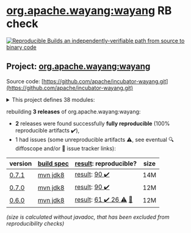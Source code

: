 [org.apache.wayang:wayang](https://central.sonatype.com/artifact/org.apache.wayang/wayang/versions) RB check
=======

[![Reproducible Builds](https://reproducible-builds.org/images/logos/rb.svg) an independently-verifiable path from source to binary code](https://reproducible-builds.org/)

## Project: [org.apache.wayang:wayang](https://central.sonatype.com/artifact/org.apache.wayang/wayang/versions)

Source code: [https://github.com/apache/incubator-wayang.git](https://github.com/apache/incubator-wayang.git)

<details><summary>This project defines 38 modules:</summary>

* [org.apache.wayang:wayang](https://central.sonatype.com/artifact/org.apache.wayang/wayang/0.7.1)
* [org.apache.wayang:wayang-api](https://central.sonatype.com/artifact/org.apache.wayang/wayang-api/0.7.1)
* [org.apache.wayang:wayang-api-python](https://central.sonatype.com/artifact/org.apache.wayang/wayang-api-python/0.7.1)
* [org.apache.wayang:wayang-api-scala-java](https://central.sonatype.com/artifact/org.apache.wayang/wayang-api-scala-java/0.7.1)
* [org.apache.wayang:wayang-api-scala-java_2.11](https://central.sonatype.com/artifact/org.apache.wayang/wayang-api-scala-java_2.11/0.7.1)
* [org.apache.wayang:wayang-api-scala-java_2.12](https://central.sonatype.com/artifact/org.apache.wayang/wayang-api-scala-java_2.12/0.7.1)
* [org.apache.wayang:wayang-api-sql](https://central.sonatype.com/artifact/org.apache.wayang/wayang-api-sql/0.7.1)
* [org.apache.wayang:wayang-basic](https://central.sonatype.com/artifact/org.apache.wayang/wayang-basic/0.7.1)
* [org.apache.wayang:wayang-benchmark](https://central.sonatype.com/artifact/org.apache.wayang/wayang-benchmark/0.7.1)
* [org.apache.wayang:wayang-benchmark_2.11](https://central.sonatype.com/artifact/org.apache.wayang/wayang-benchmark_2.11/0.7.1)
* [org.apache.wayang:wayang-benchmark_2.12](https://central.sonatype.com/artifact/org.apache.wayang/wayang-benchmark_2.12/0.7.1)
* [org.apache.wayang:wayang-commons](https://central.sonatype.com/artifact/org.apache.wayang/wayang-commons/0.7.1)
* [org.apache.wayang:wayang-core](https://central.sonatype.com/artifact/org.apache.wayang/wayang-core/0.7.1)
* [org.apache.wayang:wayang-flink](https://central.sonatype.com/artifact/org.apache.wayang/wayang-flink/0.7.1)
* [org.apache.wayang:wayang-flink_2.11](https://central.sonatype.com/artifact/org.apache.wayang/wayang-flink_2.11/0.7.1)
* [org.apache.wayang:wayang-flink_2.12](https://central.sonatype.com/artifact/org.apache.wayang/wayang-flink_2.12/0.7.1)
* [org.apache.wayang:wayang-giraph](https://central.sonatype.com/artifact/org.apache.wayang/wayang-giraph/0.7.1)
* [org.apache.wayang:wayang-graphchi_2.11](https://central.sonatype.com/artifact/org.apache.wayang/wayang-graphchi_2.11/0.7.1)
* [org.apache.wayang:wayang-iejoin](https://central.sonatype.com/artifact/org.apache.wayang/wayang-iejoin/0.7.1)
* [org.apache.wayang:wayang-iejoin_2.11](https://central.sonatype.com/artifact/org.apache.wayang/wayang-iejoin_2.11/0.7.1)
* [org.apache.wayang:wayang-iejoin_2.12](https://central.sonatype.com/artifact/org.apache.wayang/wayang-iejoin_2.12/0.7.1)
* [org.apache.wayang:wayang-java](https://central.sonatype.com/artifact/org.apache.wayang/wayang-java/0.7.1)
* [org.apache.wayang:wayang-jdbc-template](https://central.sonatype.com/artifact/org.apache.wayang/wayang-jdbc-template/0.7.1)
* [org.apache.wayang:wayang-platforms](https://central.sonatype.com/artifact/org.apache.wayang/wayang-platforms/0.7.1)
* [org.apache.wayang:wayang-plugins](https://central.sonatype.com/artifact/org.apache.wayang/wayang-plugins/0.7.1)
* [org.apache.wayang:wayang-postgres](https://central.sonatype.com/artifact/org.apache.wayang/wayang-postgres/0.7.1)
* [org.apache.wayang:wayang-profiler](https://central.sonatype.com/artifact/org.apache.wayang/wayang-profiler/0.7.1)
* [org.apache.wayang:wayang-profiler_2.11](https://central.sonatype.com/artifact/org.apache.wayang/wayang-profiler_2.11/0.7.1)
* [org.apache.wayang:wayang-profiler_2.12](https://central.sonatype.com/artifact/org.apache.wayang/wayang-profiler_2.12/0.7.1)
* [org.apache.wayang:wayang-resources](https://central.sonatype.com/artifact/org.apache.wayang/wayang-resources/0.7.1)
* [org.apache.wayang:wayang-spark](https://central.sonatype.com/artifact/org.apache.wayang/wayang-spark/0.7.1)
* [org.apache.wayang:wayang-spark_2.11](https://central.sonatype.com/artifact/org.apache.wayang/wayang-spark_2.11/0.7.1)
* [org.apache.wayang:wayang-spark_2.12](https://central.sonatype.com/artifact/org.apache.wayang/wayang-spark_2.12/0.7.1)
* [org.apache.wayang:wayang-sqlite3](https://central.sonatype.com/artifact/org.apache.wayang/wayang-sqlite3/0.7.1)
* [org.apache.wayang:wayang-tests-integration](https://central.sonatype.com/artifact/org.apache.wayang/wayang-tests-integration/0.7.1)
* [org.apache.wayang:wayang-tests-integration_2.11](https://central.sonatype.com/artifact/org.apache.wayang/wayang-tests-integration_2.11/0.7.1)
* [org.apache.wayang:wayang-tests-integration_2.12](https://central.sonatype.com/artifact/org.apache.wayang/wayang-tests-integration_2.12/0.7.1)
* [org.apache.wayang:wayang-utils-profile-db](https://central.sonatype.com/artifact/org.apache.wayang/wayang-utils-profile-db/0.7.1)
</details>

rebuilding **3 releases** of org.apache.wayang:wayang:
- **2** releases were found successfully **fully reproducible** (100% reproducible artifacts :heavy_check_mark:),
- 1 had issues (some unreproducible artifacts :warning:, see eventual :mag: diffoscope and/or :memo: issue tracker links):

| version | [build spec](/BUILDSPEC.md) | [result](https://reproducible-builds.org/docs/jvm/): reproducible? | size |
| -- | --------- | ------ | -- |
| [0.7.1](https://central.sonatype.com/artifact/org.apache.wayang/wayang/0.7.1/pom) | [mvn jdk8](wayang-0.7.1.buildspec) | [result](wayang-0.7.1.buildinfo): [90 :heavy_check_mark: ](wayang-0.7.1.buildcompare) | 14M |
| [0.7.0](https://central.sonatype.com/artifact/org.apache.wayang/wayang/0.7.0/pom) | [mvn jdk8](wayang-0.7.0.buildspec) | [result](wayang-0.7.0.buildinfo): [90 :heavy_check_mark: ](wayang-0.7.0.buildcompare) | 12M |
| [0.6.0](https://central.sonatype.com/artifact/org.apache.wayang/wayang/0.6.0/pom) | [mvn jdk8](wayang-0.6.0.buildspec) | [result](wayang-0.6.0.buildinfo): [61 :heavy_check_mark:  26 :warning:](wayang-0.6.0.buildcompare) [:memo:](https://github.com/apache/incubator-wayang/pull/77) | 12M |

<i>(size is calculated without javadoc, that has been excluded from reproducibility checks)</i>
